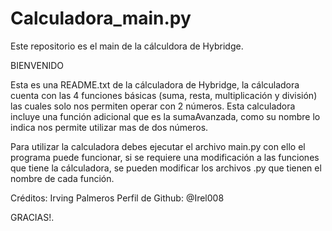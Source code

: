 # Calculadora_main.py
Este repositorio es el main de la cálculdora de Hybridge.

BIENVENIDO

Esta es una README.txt de la cálculadora de Hybridge, la cálculadora cuenta con las 4 funciones básicas (suma, resta, multiplicación y división) las cuales solo nos permiten operar con 2 números. Esta calculadora incluye una función adicional que es la sumaAvanzada, como su nombre lo indica nos permite utilizar mas de dos números.

Para utilizar la calculadora debes ejecutar el archivo main.py con ello el programa puede funcionar, si se requiere una modificación a las funciones que tiene la cálculadora, se pueden modificar los archivos .py que tienen el nombre de cada función.      


Créditos: Irving Palmeros
Perfil de Github: @Irel008 

GRACIAS!.
